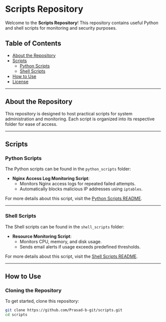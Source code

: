 # Scripts Repository

Welcome to the **Scripts Repository**! This repository contains useful Python and shell scripts for monitoring and security purposes.

## Table of Contents
- [About the Repository](#about-the-repository)
- [Scripts](#scripts)
  - [Python Scripts](#python-scripts)
  - [Shell Scripts](#shell-scripts)
- [How to Use](#how-to-use)
- [License](#license)

---

## About the Repository

This repository is designed to host practical scripts for system administration and monitoring. Each script is organized into its respective folder for ease of access.

---

## Scripts

### Python Scripts
The Python scripts can be found in the `python_scripts` folder:
- **Nginx Access Log Monitoring Script**:
  - Monitors Nginx access logs for repeated failed attempts.
  - Automatically blocks malicious IP addresses using `iptables`.

For more details about this script, visit the [Python Scripts README](python_scripts/readme.md).

---

### Shell Scripts
The Shell scripts can be found in the `shell_scripts` folder:
- **Resource Monitoring Script**:
  - Monitors CPU, memory, and disk usage.
  - Sends email alerts if usage exceeds predefined thresholds.

For more details about this script, visit the [Shell Scripts README](shell_scripts/readme.md).

---

## How to Use

### Cloning the Repository
To get started, clone this repository:
```bash
git clone https://github.com/Prasad-b-git/scripts.git
cd scripts
